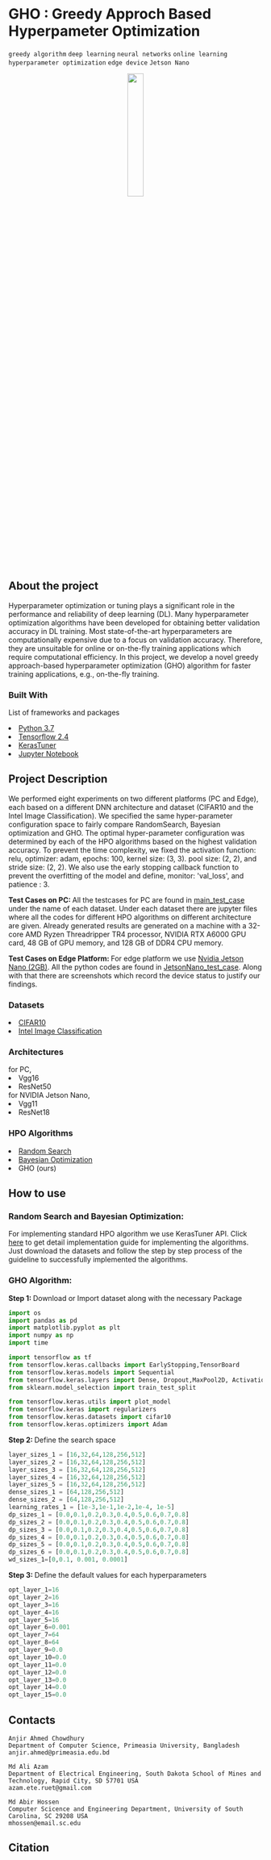 # GHO : Greedy Approch Based Hyperpameter Optimization
```greedy algorithm``` ```deep learning``` ```neural networks``` ```online learning``` ```hyperparameter optimization``` ```edge device``` ```Jetson Nano```
<p align="center" width="25%"><img width="25%" src="GHO.png"></p>
<h2> About the project </h2>
Hyperparameter optimization or tuning plays a significant role in the performance and reliability of deep learning (DL). Many hyperparameter optimization algorithms have been developed for obtaining better validation accuracy in DL training. Most state-of-the-art hyperparameters are computationally expensive due to a focus on validation accuracy. Therefore, they are unsuitable for online or on-the-fly training applications which require computational efficiency. In this project, we develop a novel greedy approach-based hyperparameter optimization (GHO) algorithm for faster training applications, e.g., on-the-fly training.
<h3> Built With </h3>
<p>
List of frameworks and packages
  <li><a href="https://www.python.org/downloads/release/python-360/">Python 3.7</a>
  <li><a href="https://www.tensorflow.org/">Tensorflow 2.4</a>
  <li><a href="https://keras.io/keras_tuner/">KerasTuner</a>
  <li><a href="https://jupyter.org/">Jupyter Notebook</a>
</p>
<h2> Project Description </h2>
We performed eight experiments on two different platforms (PC and Edge), each based on a different DNN  architecture and dataset (CIFAR10 and the Intel Image Classification). We  specified the same hyper-parameter configuration space to fairly compare RandomSearch, Bayesian optimization and GHO. The optimal hyper-parameter configuration was determined by each of the HPO algorithms based on the highest validation accuracy. To prevent the time complexity, we fixed the activation function: relu, optimizer: adam, epochs: 100, kernel size: (3, 3). pool size: (2, 2), and stride size: (2, 2). We also use the early stopping callback function to prevent the overfitting of the model and define, monitor: 'val_loss', and  patience : 3.

<b> Test Cases on PC: </b> All the testcases for PC are found in [main_test_case](https://github.com/abirhossen786/greedyhpo/tree/main/main/Main_test_case) under the name of each dataset. Under each dataset there are jupyter files where all the codes for different HPO algorithms on different architecture are given. Already generated results are generated on a machine with a 32-core AMD Ryzen Threadripper TR4 processor, NVIDIA RTX A6000 GPU card, 48 GB of GPU memory, and 128 GB of DDR4 CPU memory.

<b> Test Cases on Edge Platform: </b> For edge platform we use [Nvidia Jetson Nano (2GB)](https://www.nvidia.com/en-us/autonomous-machines/embedded-systems/jetson-nano/education-projects/). All the python codes are found in [JetsonNano_test_case](https://github.com/abirhossen786/greedyhpo/tree/main/main/JetsonNano_test_case). Along with that there are screenshots which record the device status to justify our findings. 
<h3> Datasets </h3>
  <li><a href="https://www.cs.toronto.edu/~kriz/cifar.html">CIFAR10</a>
  <li><a href="https://www.kaggle.com/puneet6060/intel-image-classification">Intel Image Classification</a>
<h3> Architectures </h3>
    for PC,
    <li> Vgg16 </li>
    <li> ResNet50 </li>
    for NVIDIA Jetson Nano,
    <li> Vgg11 </li>
    <li> ResNet18 </li>
    
<h3> HPO Algorithms </h3>
  <li><a href="https://www.jmlr.org/papers/v13/bergstra12a.html?source=post_page---------------------------">Random Search</a>
  <li><a href="https://papers.nips.cc/paper/2012/file/05311655a15b75fab86956663e1819cd-Paper.pdf">Bayesian Optimization</a>
  <li> GHO (ours) </li>
<h2> How to use </h2>
<h3> Random Search and Bayesian Optimization:</h3> 
For implementing standard HPO algorithm we use KerasTuner API. Click <a href="https://keras.io/keras_tuner/">here</a> to get detail implementation guide for implementing the algorithms. Just download the datasets and follow the step by step process of the guideline to successfully implemented the algorithms.
<h3> GHO Algorithm:</h3>
<b> Step 1: </b> Download or Import dataset along with the necessary Package

```python
import os
import pandas as pd
import matplotlib.pyplot as plt
import numpy as np
import time

import tensorflow as tf
from tensorflow.keras.callbacks import EarlyStopping,TensorBoard
from tensorflow.keras.models import Sequential
from tensorflow.keras.layers import Dense, Dropout,MaxPool2D, Activation, Flatten,Conv2D, MaxPooling2D
from sklearn.model_selection import train_test_split

from tensorflow.keras.utils import plot_model
from tensorflow.keras import regularizers
from tensorflow.keras.datasets import cifar10
from tensorflow.keras.optimizers import Adam

```
<b> Step 2: </b> Define the search space

```python
layer_sizes_1 = [16,32,64,128,256,512]
layer_sizes_2 = [16,32,64,128,256,512]
layer_sizes_3 = [16,32,64,128,256,512]
layer_sizes_4 = [16,32,64,128,256,512]
layer_sizes_5 = [16,32,64,128,256,512]
dense_sizes_1 = [64,128,256,512]
dense_sizes_2 = [64,128,256,512]
learning_rates_1 = [1e-3,1e-1,1e-2,1e-4, 1e-5]
dp_sizes_1 = [0.0,0.1,0.2,0.3,0.4,0.5,0.6,0.7,0.8]
dp_sizes_2 = [0.0,0.1,0.2,0.3,0.4,0.5,0.6,0.7,0.8]
dp_sizes_3 = [0.0,0.1,0.2,0.3,0.4,0.5,0.6,0.7,0.8]
dp_sizes_4 = [0.0,0.1,0.2,0.3,0.4,0.5,0.6,0.7,0.8]
dp_sizes_5 = [0.0,0.1,0.2,0.3,0.4,0.5,0.6,0.7,0.8]
dp_sizes_6 = [0.0,0.1,0.2,0.3,0.4,0.5,0.6,0.7,0.8]
wd_sizes_1=[0,0.1, 0.001, 0.0001]
```

<b> Step 3: </b> Define the default values for each hyperparameters

```python
opt_layer_1=16
opt_layer_2=16
opt_layer_3=16
opt_layer_4=16
opt_layer_5=16
opt_layer_6=0.001
opt_layer_7=64
opt_layer_8=64
opt_layer_9=0.0
opt_layer_10=0.0
opt_layer_11=0.0
opt_layer_12=0.0
opt_layer_13=0.0
opt_layer_14=0.0
opt_layer_15=0.0
```
<h2> Contacts </h2>

```
Anjir Ahmed Chowdhury
Department of Computer Science, Primeasia University, Bangladesh
anjir.ahmed@primeasia.edu.bd
```
```
Md Ali Azam 
Department of Electrical Engineering, South Dakota School of Mines and Technology, Rapid City, SD 57701 USA 
azam.ete.ruet@gmail.com
```
```
Md Abir Hossen
Computer Scicence and Engineering Department, University of South Carolina, SC 29208 USA 
mhossen@email.sc.edu
```
<h2> Citation </h2>

